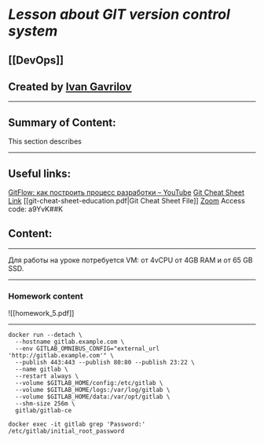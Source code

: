 # ***Lesson about GIT version control system***

## [[DevOps]]


## Created by [Ivan Gavrilov](https://github.com/ivangavrilov-viii)
---
## Summary of Content:
This section describes 


---
## Useful links:
[GitFlow: как построить процесс разработки – YouTube](https://www.youtube.com/watch?v=rC6varfUhCo)
[Git Cheat Sheet Link](https://proglib.io/p/git-cheatsheet)
[[git-cheat-sheet-education.pdf|Git Cheat Sheet File]]
[Zoom](https://us06web.zoom.us/rec/share/exuWyxzMTQZdo12KLrZ-qBIwsGHpU3GFbgSGOeH9_oumqFDRVCoABl2J-8i_oOwp.pkLK5auMSIyI_t7T)
Access code: a9YvK##K
## Content:
---
Для работы на уроке потребуется VM: от 4vCPU от 4GB RAM и от 65 GB SSD.

---
### Homework content
![[homework_5.pdf]]

---

```
docker run --detach \
  --hostname gitlab.example.com \
  --env GITLAB_OMNIBUS_CONFIG="external_url 'http://gitlab.example.com'" \
  --publish 443:443 --publish 80:80 --publish 23:22 \
  --name gitlab \
  --restart always \
  --volume $GITLAB_HOME/config:/etc/gitlab \
  --volume $GITLAB_HOME/logs:/var/log/gitlab \
  --volume $GITLAB_HOME/data:/var/opt/gitlab \
  --shm-size 256m \
  gitlab/gitlab-ce
```

```
docker exec -it gitlab grep 'Password:' /etc/gitlab/initial_root_password
```
